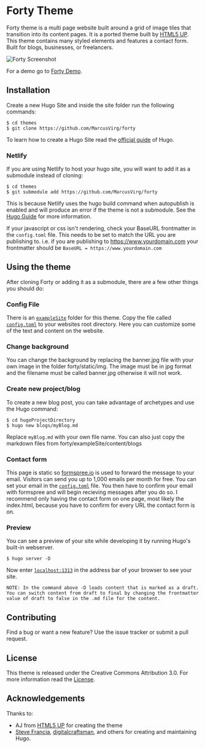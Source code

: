 # Forty Theme

Forty theme is a multi page website built around a grid of image tiles that transition into its content pages. It is a ported theme built by [HTML5 UP](https://html5up.net/). This theme contains many styled elements and features a contact form. Built for blogs, businesses, or freelancers.

![Forty Screenshot](https://github.com/MarcusVirg/forty/blob/master/images/screenshot.png?raw=true)

For a demo go to [Forty Demo](https://html5up.net/uploads/demos/forty/).

## Installation

Create a new Hugo Site and inside the site folder run the following commands:

    $ cd themes
    $ git clone https://github.com/MarcusVirg/forty

To learn how to create a Hugo Site read the [official guide](//gohugo.io/overview/installing/) of Hugo.

### Netlify

If you are using Netlify to host your hugo site, you will want to add it as a submodule instead of cloning:

    $ cd themes
    $ git submodule add https://github.com/MarcusVirg/forty

This is because Netlify uses the hugo build command when autopublish is enabled and will produce an error if the theme is not a submodule. See the [Hugo Guide](https://gohugo.io/hosting-and-deployment/hosting-on-netlify/#use-hugo-themes-with-netlify) for more information.

If your javascript or css isn't rendering, check your BaseURL frontmatter in the `config.toml` file. This needs to be set to match the URL you are publishing to. i.e. if you are publishing to https://www.yourdomain.com your frontmatter should be `BaseURL = https://www.yourdomain.com`

## Using the theme

After cloning Forty or adding it as a submodule, there are a few other things you should do:

### Config File

There is an [`exampleSite`](//github.com/MarcusVirg/forty/tree/master/exampleSite) folder for this theme. Copy the file called [`config.toml`](//github.com/MarcusVirg/forty/blob/master/exampleSite/config.toml) to your websites root directory.
Here you can customize some of the text and content on the website.

### Change background

You can change the background by replacing the banner.jpg file with your own image in the folder forty/static/img. The image must be in jpg format and the filename must be called banner.jpg otherwise it will not work.

### Create new project/blog

To create a new blog post, you can take advantage of archetypes and use the Hugo command:

    $ cd hugoProjectDirectory
    $ hugo new blogs/myBlog.md

Replace `myBlog.md` with your own file name. You can also just copy the markdown files from forty/exampleSite/content/blogs

### Contact form

This page is static so [formspree.io](https://formspree.io/) is used to forward the message to your email. Visitors can send you up to 1,000 emails per month for free.
You can set your email in the [`config.toml`](//github.com/MarcusVirg/forty/blob/master/exampleSite/config.toml) file. You then have to confirm your email with formspree and will begin recieving messages after you do so. I recommend only having the contact form on one page, most likely the index.html, because you have to confirm for every URL the contact form is on.

### Preview

You can see a preview of your site while developing it by running Hugo's built-in webserver.

    $ hugo server -D

Now enter [`localhost:1313`](http://localhost:1313/) in the address bar of your browser to see your site.

`NOTE: In the command above -D loads content that is marked as a draft. You can switch content from draft to final by changing the frontmatter value of draft to false in the .md file for the content.`

## Contributing

Find a bug or want a new feature? Use the issue tracker or submit a pull request.

## License

This theme is released under the Creative Commons Attribution 3.0.
For more information read the [License](//github.com/MarcusVirg/forty/blob/master/LICENSE.md).

## Acknowledgements

Thanks to:

- AJ from [HTML5 UP](https://html5up.net/) for creating the theme
- [Steve Francia](//github.com/spf13), [digitalcraftsman](//github.com/digitalcraftsman), and others for creating and maintaining Hugo.
